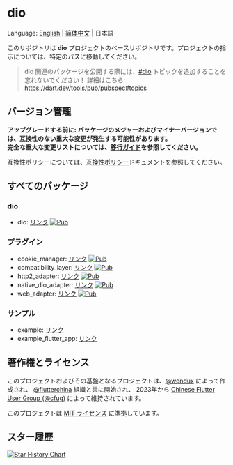 # dio

Language: [English](README.md) | [简体中文](README-ZH.md) | 日本語

このリポジトリは **dio** プロジェクトのベースリポジトリです。プロジェクトの指示については、特定のパスに移動してください。

> dio 関連のパッケージを公開する際には、[#dio](https://pub.dev/packages?q=topic%3Adio) トピックを追加することを忘れないでください！
> 詳細はこちら: https://dart.dev/tools/pub/pubspec#topics

## バージョン管理

**アップグレードする前に: パッケージのメジャーおよびマイナーバージョンでは、互換性のない重大な変更が発生する可能性があります。<br/>
完全な重大な変更リストについては、[移行ガイド][]を参照してください。**

互換性ポリシーについては、[互換性ポリシー][]ドキュメントを参照してください。

[移行ガイド]: https://pub.dev/documentation/dio/latest/topics/Migration%20Guide-topic.html
[互換性ポリシー]: COMPATIBILITY_POLICY.md

## すべてのパッケージ

### dio

- dio: [リンク](dio)
  [![Pub](https://img.shields.io/pub/v/dio.svg?label=dev&include_prereleases)](https://pub.dev/packages/dio)

### プラグイン

- cookie_manager: [リンク](plugins/cookie_manager)
  [![Pub](https://img.shields.io/pub/v/dio_cookie_manager.svg?label=dev&include_prereleases)](https://pub.dev/packages/dio_cookie_manager)
- compatibility_layer: [リンク](plugins/compatibility_layer)
  [![Pub](https://img.shields.io/pub/v/dio_compatibility_layer.svg?label=dev&include_prereleases)](https://pub.dev/packages/dio_compatibility_layer)
- http2_adapter: [リンク](plugins/http2_adapter)
  [![Pub](https://img.shields.io/pub/v/dio_http2_adapter.svg?label=dev&include_prereleases)](https://pub.dev/packages/dio_http2_adapter)
- native_dio_adapter: [リンク](plugins/native_dio_adapter)
  [![Pub](https://img.shields.io/pub/v/native_dio_adapter.svg?label=dev&include_prereleases)](https://pub.dev/packages/native_dio_adapter)
- web_adapter: [リンク](plugins/web_adapter)
  [![Pub](https://img.shields.io/pub/v/dio_web_adapter.svg?label=dev&include_prereleases)](https://pub.dev/packages/dio_web_adapter)

### サンプル

- example: [リンク](example_dart)
- example_flutter_app: [リンク](example_flutter_app)

## 著作権とライセンス

このプロジェクトおよびその基盤となるプロジェクトは、[@wendux](https://github.com/wendux) によって作成され、
[@flutterchina](https://github.com/flutterchina) 組織と共に開始され、
2023年から [Chinese Flutter User Group (@cfug)](https://github.com/cfug) によって維持されています。

このプロジェクトは [MIT ライセンス](LICENSE) に準拠しています。

## スター履歴

<a href="https://star-history.com/#cfug/dio&Date">
  <picture>
    <source media="(prefers-color-scheme: dark)" srcset="https://api.star-history.com/svg?repos=cfug/dio&type=Date&theme=dark" />
    <source media="(prefers-color-scheme: light)" srcset="https://api.star-history.com/svg?repos=cfug/dio&type=Date" />
    <img alt="Star History Chart" src="https://api.star-history.com/svg?repos=cfug/dio&type=Date" />
  </picture>
</a>
